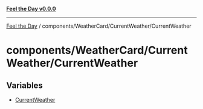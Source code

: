 [**Feel the Day v0.0.0**](../../../../README.md)

***

[Feel the Day](../../../../README.md) / components/WeatherCard/CurrentWeather/CurrentWeather

# components/WeatherCard/CurrentWeather/CurrentWeather

## Variables

- [CurrentWeather](variables/CurrentWeather.md)
